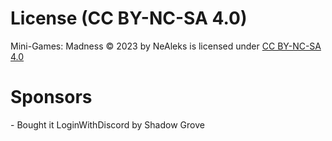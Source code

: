 # License (CC BY-NC-SA 4.0)
Mini-Games: Madness © 2023 by NeAleks is licensed under [CC BY-NC-SA 4.0](https://creativecommons.org/licenses/by-nc-sa/4.0/?ref=chooser-v1)

# Sponsors
<Ari> - Bought it LoginWithDiscord by Shadow Grove